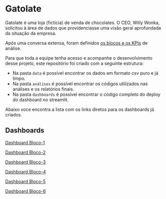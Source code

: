 # Gatolate

Gatolate é uma loja (fictícia) de venda de chocolates. O CEO, Willy Wonka, solicitou à área de dados que providenciasse uma visão geral aprofundada da situação da empresa.

Após uma conversa extensa, foram definidos [os blocos e os KPIs](https://github.com/luhm/gatolate/blob/main/kpis.md) de análise.

Para que toda a equipe tenha acesso e acompanhe o desenvolvimento desse projeto, este repositório foi criado com a seguinte estrutura:

- Na pasta `data` é possível encontrar os dados em formato csv puro e já limpo.
- Na pasta `análises` é possível encontrar os códigos utilizados nas análises e os relatórios finais.
- Na pasta `dashboards` é possível encontrar o código completo do deploy do dashboard no streamlit.

Abaixo voce encontra a lista com os links diretos para os dashboards já criados.

## Dashboards

[Dashboard Bloco-1]()

[Dashboard Bloco-2]()

[Dashboard Bloco-3]()

[Dashboard Bloco-4](https://gatolate-bloco4-geografico.streamlit.app/)

[Dashboard Bloco-5]()

[Dashboard Bloco-6]()

